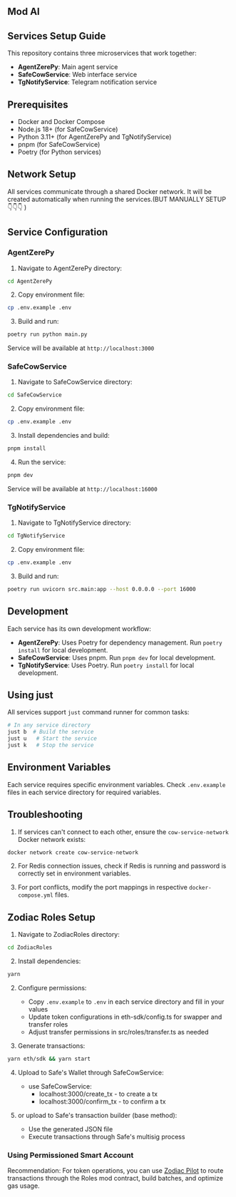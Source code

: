 ## Mod AI


## Services Setup Guide

This repository contains three microservices that work together:
- **AgentZerePy**: Main agent service
- **SafeCowService**: Web interface service
- **TgNotifyService**: Telegram notification service


## Prerequisites

- Docker and Docker Compose
- Node.js 18+ (for SafeCowService)
- Python 3.11+ (for AgentZerePy and TgNotifyService)
- pnpm (for SafeCowService)
- Poetry (for Python services)

## Network Setup

All services communicate through a shared Docker network. It will be created automatically when running the services.(BUT MANUALLY SETUP 👇👇👇 )

## Service Configuration

### AgentZerePy

1. Navigate to AgentZerePy directory:
```bash
cd AgentZerePy
```

2. Copy environment file:
```bash
cp .env.example .env
```

3. Build and run:
```bash
poetry run python main.py
```

Service will be available at `http://localhost:3000`

### SafeCowService

1. Navigate to SafeCowService directory:
```bash
cd SafeCowService
```

2. Copy environment file:
```bash
cp .env.example .env
```

3. Install dependencies and build:
```bash
pnpm install
```

4. Run the service:
```bash
pnpm dev
```

Service will be available at `http://localhost:16000`

### TgNotifyService

1. Navigate to TgNotifyService directory:
```bash
cd TgNotifyService
```

2. Copy environment file:
```bash
cp .env.example .env
```

3. Build and run:
```bash
poetry run uvicorn src.main:app --host 0.0.0.0 --port 16000
```

## Development

Each service has its own development workflow:

- **AgentZerePy**: Uses Poetry for dependency management. Run `poetry install` for local development.
- **SafeCowService**: Uses pnpm. Run `pnpm dev` for local development.
- **TgNotifyService**: Uses Poetry. Run `poetry install` for local development.

## Using just

All services support `just` command runner for common tasks:

```bash
# In any service directory
just b  # Build the service
just u   # Start the service
just k   # Stop the service
```

## Environment Variables

Each service requires specific environment variables. Check `.env.example` files in each service directory for required variables.

## Troubleshooting

1. If services can't connect to each other, ensure the `cow-service-network` Docker network exists:
```bash
docker network create cow-service-network
```

2. For Redis connection issues, check if Redis is running and password is correctly set in environment variables.

3. For port conflicts, modify the port mappings in respective `docker-compose.yml` files. 

## Zodiac Roles Setup

1. Navigate to ZodiacRoles directory:
```bash
cd ZodiacRoles
```

2. Install dependencies:
```bash
yarn
```

2. Configure permissions:
   - Copy `.env.example` to `.env` in each service directory and fill in your values
   - Update token configurations in eth-sdk/config.ts for swapper and transfer roles
   - Adjust transfer permissions in src/roles/transfer.ts as needed

3. Generate transactions:
```bash
yarn eth/sdk && yarn start
```

4. Upload to Safe's Wallet through SafeCowService:
    - use SafeCowService:
        - localhost:3000/create_tx - to create a tx
        - localhost:3000/confirm_tx - to confirm a tx
  
4. or upload to Safe's transaction builder (base method):
   - Use the generated JSON file
   - Execute transactions through Safe's multisig process

### Using Permissioned Smart Account

Recommendation: For token operations, you can use [Zodiac Pilot](https://pilot.gnosisguild.org) to route transactions through the Roles mod contract, build batches, and optimize gas usage.

